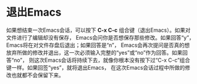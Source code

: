 退出Emacs
======================================
如果想结束一次Emacs会话，可以按下 **C-x C-c** 组合键（退出Emacs）。如果对文件进行了编辑却没有保存，
Emacs会问你是否想保存那些修改。如果回答“y”，Emacs将在对文件存盘后退出；如果回答是“n”，
Emacs会再次提问是否真的想放弃所做的修改并退出，这一次必须输入完整的“yes”或“no”作为回答。如果回答“no”，
则这次Emacs会话将持续下去，就像你根本没有按下过“C-x C-c”组合键一样。如果回签“yes”，就将退出Emacs，
在这次Emacs会话过程中所做的修改也就都不会保留下来。

